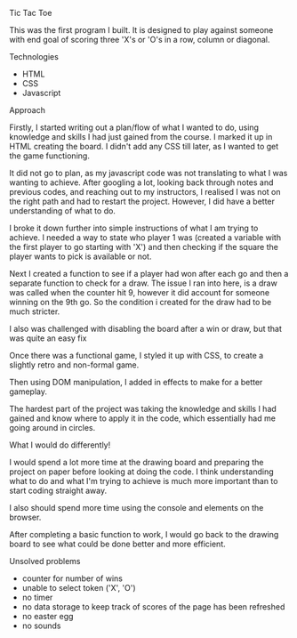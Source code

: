 Tic Tac Toe

This was the first program I built. It is designed to play against someone with end goal of scoring three 'X's or 'O's in a row, column or diagonal.

Technologies

- HTML
- CSS
- Javascript

Approach

Firstly, I started writing out a plan/flow of what I wanted to do, using knowledge and skills I had just gained from the course. I marked it up in HTML creating the board. I didn't add any CSS till later, as I wanted to get the game functioning. 

It did not go to plan, as my javascript code was not translating to what I was wanting to achieve. After googling a lot, looking back through notes and previous codes, and reaching out to my instructors, I realised I was not on the right path and had to restart the project. However, I did have a better understanding of what to do. 

I broke it down further into simple instructions of what I am trying to achieve. I needed a way to state who player 1 was (created a variable with the first player to go starting with 'X') and then checking if the square the player wants to pick is available or not.

Next I created a function to see if a player had won after each go and then a separate function to check for a draw. The issue I ran into here, is a draw was called when the counter hit 9, however it did account for someone winning on the 9th go. So the condition i created for the draw had to be much stricter.

I also was challenged with disabling the board after a win or draw, but that was quite an easy fix

Once there was a functional game, I styled it up with CSS, to create a slightly retro and non-formal game.

Then using DOM manipulation, I added in effects to make for a better gameplay.

The hardest part of the project was taking the knowledge and skills I had gained and know where to apply it in the code, which essentially had me going around in circles.

What I would do differently!

I would spend a lot more time at the drawing board and preparing the project on paper before looking at doing the code. I think understanding what to do and what I'm trying to achieve is much more important than to start coding straight away.

I also should spend more time using the console and elements on the browser. 

After completing a basic function to work, I would go back to the drawing board to see what could be done better and more efficient. 

Unsolved problems

- counter for number of wins
- unable to select token ('X', 'O')
- no timer
- no data storage to keep track of scores of the page has been refreshed
- no easter egg
- no sounds
